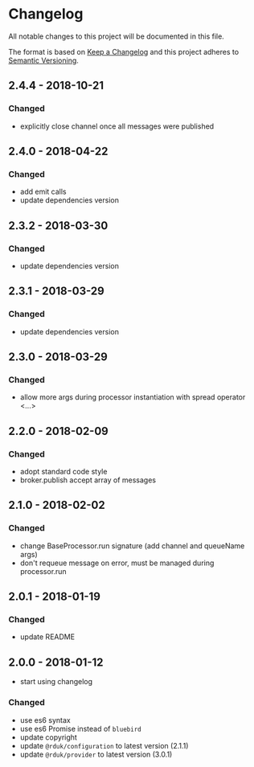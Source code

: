 # Changelog
All notable changes to this project will be documented in this file.

The format is based on [Keep a Changelog](http://keepachangelog.com/en/1.0.0/)
and this project adheres to [Semantic Versioning](http://semver.org/spec/v2.0.0.html).

## 2.4.4 - 2018-10-21
### Changed
- explicitly close channel once all messages were published

## 2.4.0 - 2018-04-22
### Changed
- add emit calls
- update dependencies version

## 2.3.2 - 2018-03-30
### Changed
- update dependencies version

## 2.3.1 - 2018-03-29
### Changed
- update dependencies version

## 2.3.0 - 2018-03-29
### Changed
- allow more args during processor instantiation with spread operator <...>

## 2.2.0 - 2018-02-09
### Changed
- adopt standard code style
- broker.publish accept array of messages

## 2.1.0 - 2018-02-02
### Changed
- change BaseProcessor.run signature (add channel and queueName args)
- don't requeue message on error, must be managed during processor.run

## 2.0.1 - 2018-01-19
### Changed
- update README

## 2.0.0 - 2018-01-12
- start using changelog
### Changed
- use es6 syntax
- use es6 Promise instead of `bluebird`
- update copyright
- update `@rduk/configuration` to latest version (2.1.1)
- update `@rduk/provider` to latest version (3.0.1)
